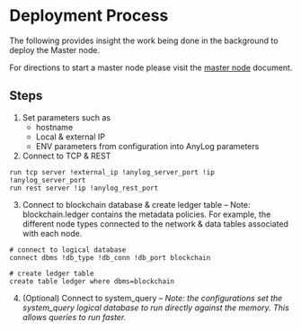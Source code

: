 # Deployment Process
The following provides insight the work being done in the background to deploy the Master node. 

For directions to start a master node please visit the [master node](master_node.md) document.

## Steps
1. Set parameters such as 
   * hostname 
   * Local & external IP 
   * ENV parameters from configuration into AnyLog parameters
2. Connect to TCP & REST 
```anylog
run tcp server !external_ip !anylog_server_port !ip !anylog_server_port
run rest server !ip !anylog_rest_port
```

3. Connect to blockchain database & create ledger table – Note: blockchain.ledger contains the metadata policies. 
For example, the different node types connected to the network & data tables associated with each node.
```anylog
# connect to logical database 
connect dbms !db_type !db_conn !db_port blockchain

# create ledger table  
create table ledger where dbms=blockchain
```

4. (Optional) Connect to system_query – _Note: the configurations set the system_query logical database to run directly against 
the memory. This allows queries to run faster._

